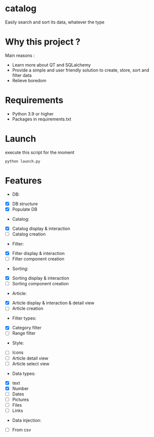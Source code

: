 # catalog
Easily search and sort its data, whatever the type

# Why this project ?

Main reasons :
- Learn more about QT and SQLalchemy
- Provide a simple and user friendly solution to create, store, sort and filter data
- Relieve boredom

# Requirements

- Python 3.9 or higher  
- Packages in requirements.txt

# Launch

execute this script for the moment
````shell script
python launch.py
````

# Features

- DB:
- [x] DB structure
- [x] Populate DB
- Catalog:
- [x] Catalog display & interaction
- [ ] Catalog creation
- Filter:
- [x] Filter display & interaction
- [ ] Filter component creation
- Sorting:
- [x] Sorting display & interaction
- [ ] Sorting component creation
- Article:
- [x] Article display & interaction & detail view
- [ ] Article creation
- Filter types:
- [x] Category filter
- [ ] Range filter
- Style:
- [ ] Icons
- [ ] Article detail view
- [ ] Article select view
- Data types:
- [x] text
- [x] Number
- [ ] Dates
- [ ] Pictures
- [ ] Files
- [ ] Links
- Data injection:
- [ ] From csv




